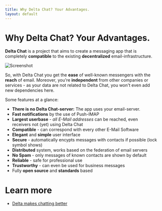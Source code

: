 ```yaml
---
title: Why Delta Chat? Your Advantages.
layout: default
---
```


# Why Delta Chat? Your Advantages.

**Delta Chat** is a project that aims to create a messaging app that is
completely **compatible** to the existing **decentralized** email-infrastructure.

![Screenshot](../assets/features/start-img4.png)

So, with Delta Chat you get the **ease** of well-known messengers with the
**reach** of email. Moreover, you're **independent** from other companies or
services - as your data are not related to Delta Chat, you won't even add new
dependencies here.

Some features at a glance:

- **There is no Delta Chat-server:** The app uses your email-server.
- **Fast notifications** by the use of Push-IMAP
- **Largest userbase** - _all E-Mail addresses_ can be reached, even receivers not (yet) using Delta Chat
- **Compatible** - can correspond with every other E-Mail Software
- **Elegant** and **simple** user interface
- **Secure** - automatically encypts messages with contacts if possible (lock symbol shows)
- **Distributed** system, works based on the federation of email servers
- **No Spam** - only messages of known contacts are shown by default
- **Reliable** - safe for professional use
- **Trustworthy** - can even be used for business messages
- Fully **open source** and **standards** based

# Learn more

- [Delta makes chatting better](delta-makes-chatting-better)
